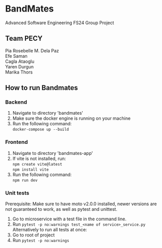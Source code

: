 # BandMates
Advanced Software Engineering FS24 Group Project

## Team PECY
Pia Rosebelle M. Dela Paz \
Efe Saman \
Cagla Ataoglu \
Yaren Durgun \
Marika Thors

## How to run Bandmates
### Backend
1. Navigate to directory 'bandmates'
2. Make sure the docker engine is running on your machine
3. Run the following command: \
  `docker-compose up --build`

### Frontend
1. Navigate to directory 'bandmates-app'
2. If vite is not installed, run: \
   `npm create vite@latest` \
   `npm install vite`
3. Run the following command: \
   `npm run dev`


### Unit tests
Prerequisite: Make sure to have moto v2.0.0 installed, newer versions are not guaranteed to work, as well as pytest and unittest.
1. Go to microservice with a test file in the command line.
2. Run `pytest -p no:warnings test_<name of service>_service.py`
Alternatively to run all tests at once:
1. Go to root of project
2. Run `pytest -p no:warnings`
